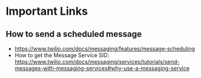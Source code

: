 # Important Links

## How to send a scheduled message

- https://www.twilio.com/docs/messaging/features/message-scheduling
- How to get the Message Service SID: https://www.twilio.com/docs/messaging/services/tutorials/send-messages-with-messaging-services#why-use-a-messaging-service
